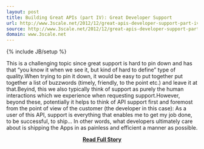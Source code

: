 ```yaml
---
layout: post
title: Building Great APIs (part IV): Great Developer Support
url: http://www.3scale.net/2012/12/great-apis-developer-support-part-iv/
source: http://www.3scale.net/2012/12/great-apis-developer-support-part-iv/
domain: www.3scale.net
---
```

{% include JB/setup %}<p>This is a challenging topic since great support is hard to pin down and has that “you know it when we see it, but kind of hard to define” type of quality.When trying to pin it down, it would be easy to put together put together a list of buzzwords (timely, friendly, to the point etc.) and leave it at that.Beyind, this we also typically think of support as purely the human interactions which we experience when requesting support.However, beyond these, potentially it helps to think of API support first and foremost from the point of view of the customer (the developer in this case):
 As a user of this API, support is everything that enables me to get my job done, to be successful, to ship…
 In other words, what developers ultimately care about is shipping the Apps in as painless and efficient a manner as possible.</p>
<center><p><a href="http://www.3scale.net/2012/12/great-apis-developer-support-part-iv/" style='padding:25px; font-sze:18px; font-weight: bold;'>Read Full Story</a></p></center>
